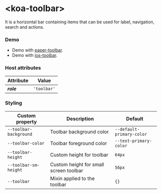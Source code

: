 # &lt;koa-toolbar&gt;

It is a horizontal bar containing items that can be used for label, navigation, search and actions.

### Demo

* Demo with [paper-toolbar](https://elements.polymer-project.org/elements/paper-toolbar?view=demo).
* Demo with [ios-toolbar](https://kingofapp.github.io/ios-toolbar).

### Host attributes

Attribute | Value
----------|------
***role*** | `'toolbar'`

### Styling

Custom property | Description | Default
----------------|-------------|--------
`--toolbar-background` | Toolbar background color | `--default-primary-color`
`--toolbar-color` | Toolbar foreground color | `--text-primary-color`
`--toolbar-height` | Custom height for toolbar | `64px`
`--toolbar-sm-height` | Custom height for small screen toolbar | `56px`
`--toolbar` | Mixin applied to the toolbar | `{}`

